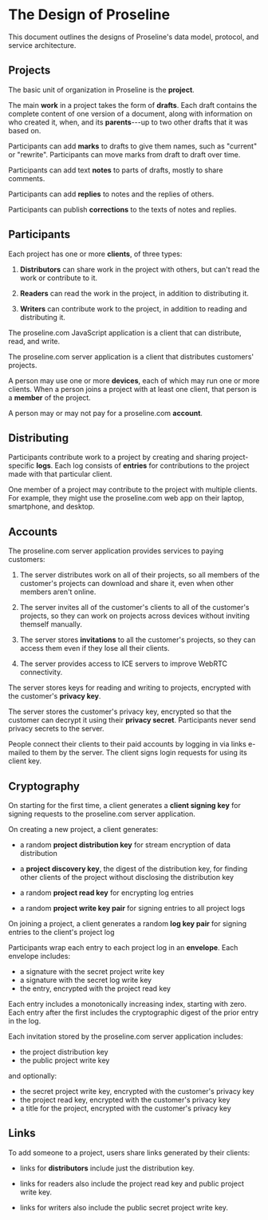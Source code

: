 # The Design of Proseline

This document outlines the designs of Proseline's data model, protocol, and service architecture.

## Projects

The basic unit of organization in Proseline is the **project**.

The main **work** in a project takes the form of **drafts**.  Each draft contains the complete content of one version of a document, along with information on who created it, when, and its **parents**---up to two other drafts that it was based on.

Participants can add **marks** to drafts to give them names, such as "current" or "rewrite".  Participants can move marks from draft to draft over time.

Participants can add text **notes** to parts of drafts, mostly to share comments.

Participants can add **replies** to notes and the replies of others.

Participants can publish **corrections** to the texts of notes and replies.

## Participants

Each project has one or more **clients**, of three types:

1.  **Distributors** can share work in the project with others, but can't read the work or contribute to it.

2.  **Readers** can read the work in the project, in addition to distributing it.

3.  **Writers** can contribute work to the project, in addition to reading and distributing it. 

<!--
|             | Distribute | Read | Write |
|-------------|------------|------|-------|
| Distributor | Yes        |      |       |
| Reader      | Yes        | Yes  |       |
| Writer      | Yes        | Yes  | Yes   |
-->

The proseline.com JavaScript application is a client that can distribute, read, and write.

The proseline.com server application is a client that distributes customers' projects.

A person may use one or more **devices**, each of which may run one or more clients.  When a person joins a project with at least one client, that person is a **member** of the project.

A person may or may not pay for a proseline.com **account**.

## Distributing

Participants contribute work to a project by creating and sharing project-specific **logs**.  Each log consists of **entries** for contributions to the project made with that particular client.

One member of a project may contribute to the project with multiple clients.  For example, they might use the proseline.com web app on their laptop, smartphone, and desktop.

## Accounts

The proseline.com server application provides services to paying customers:

1.  The server distributes work on all of their projects, so all members of the customer's projects can download and share it, even when other members aren't online.

2.  The server invites all of the customer's clients to all of the customer's projects, so they can work on projects across devices without inviting themself manually.

3.  The server stores **invitations** to all the customer's projects, so they can access them even if they lose all their clients.

4.  The server provides access to ICE servers to improve WebRTC connectivity.

The server stores keys for reading and writing to projects, encrypted with the customer's **privacy key**.

The server stores the customer's privacy key, encrypted so that the customer can decrypt it using their **privacy secret**.  Participants never send privacy secrets to the server.

People connect their clients to their paid accounts by logging in via links e-mailed to them by the server.  The client signs login requests for using its client key.

## Cryptography

On starting for the first time, a client generates a **client signing key** for signing requests to the proseline.com server application.

On creating a new project, a client generates:

- a random **project distribution key** for stream encryption of data distribution

- a **project discovery key**, the digest of the distribution key, for finding other clients of the project without disclosing the distribution key

- a random **project read key** for encrypting log entries

- a random **project write key pair** for signing entries to all project logs

On joining a project, a client generates a random **log key pair** for signing entries to the client's project log

Participants wrap each entry to each project log in an **envelope**.  Each envelope includes:

- a signature with the secret project write key
- a signature with the secret log write key
- the entry, encrypted with the project read key

Each entry includes a monotonically increasing index, starting with zero.  Each entry after the first includes the cryptographic digest of the prior entry in the log.

Each invitation stored by the proseline.com server application includes:

- the project distribution key
- the public project write key

and optionally:

- the secret project write key, encrypted with the customer's privacy key
- the project read key, encrypted with the customer's privacy key
- a title for the project, encrypted with the customer's privacy key

## Links

To add someone to a project, users share links generated by their clients:

- links for **distributors** include just the distribution key.

- links for readers also include the project read key and public project write key.

- links for writers also include the public secret project write key.
